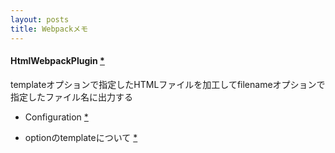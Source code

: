 ```yaml
---
layout: posts
title: Webpackメモ 
---
```


#### HtmlWebpackPlugin [\*](https://github.com/jantimon/html-webpack-plugin)

templateオプションで指定したHTMLファイルを加工してfilenameオプションで指定したファイル名に出力する  

* Configuration [\*](https://github.com/jantimon/html-webpack-plugin#configuration)  

* optionのtemplateについて [\*](https://github.com/jantimon/html-webpack-plugin/blob/master/docs/template-option.md)
